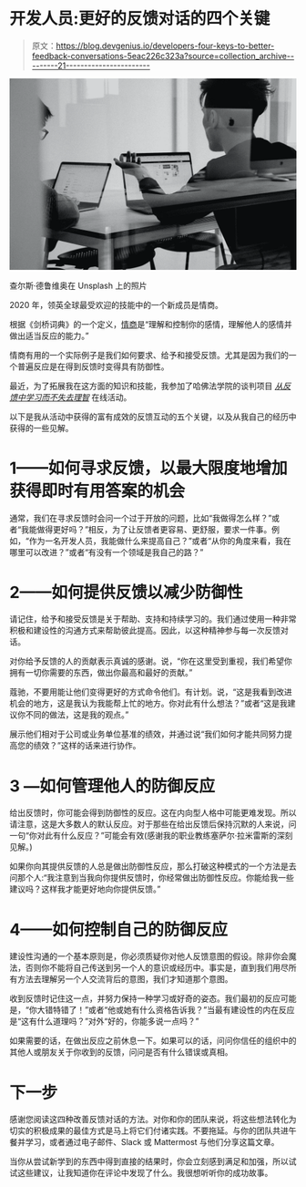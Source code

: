 # 开发人员:更好的反馈对话的四个关键

> 原文：<https://blog.devgenius.io/developers-four-keys-to-better-feedback-conversations-5eac226c323a?source=collection_archive---------21----------------------->

![](img/5e1916dac21882b38260af058d406e09.png)

查尔斯·德鲁维奥在 Unsplash 上的照片

2020 年，领英全球最受欢迎的技能中的一个新成员是情商。

根据《剑桥词典》的一个定义，[情商](https://dictionary.cambridge.org/us/dictionary/english/emotional-intelligence)是“理解和控制你的感情，理解他人的感情并做出适当反应的能力。”

情商有用的一个实际例子是我们如何要求、给予和接受反馈。尤其是因为我们的一个普遍反应是在得到反馈时变得具有防御性。

最近，为了拓展我在这方面的知识和技能，我参加了哈佛法学院的谈判项目 [*从反馈中学习而不失去理智*](https://hls.harvard.edu/event/learning-from-feedback-without-losing-your-mind/) 在线活动。

以下是我从活动中获得的富有成效的反馈互动的五个关键，以及从我自己的经历中获得的一些见解。

# 1——如何寻求反馈，以最大限度地增加获得即时有用答案的机会

通常，我们在寻求反馈时会问一个过于开放的问题，比如“我做得怎么样？”或者“我能做得更好吗？”相反，为了让反馈者更容易、更舒服，要求一件事。例如，“作为一名开发人员，我能做什么来提高自己？”或者“从你的角度来看，我在哪里可以改进？”或者“有没有一个领域是我自己的路？”

# 2——如何提供反馈以减少防御性

请记住，给予和接受反馈是关于帮助、支持和持续学习的。我们通过使用一种非常积极和建设性的沟通方式来帮助彼此提高。因此，以这种精神参与每一次反馈对话。

对你给予反馈的人的贡献表示真诚的感谢。说，“你在这里受到重视，我们希望你拥有一切你需要的东西，做出你最高和最好的贡献。”

蔻驰，不要用能让他们变得更好的方式命令他们。有计划。说，“这是我看到改进机会的地方，这是我认为我能帮上忙的地方。你对此有什么想法？”或者“这是我建议你不同的做法，这是我的观点。”

展示他们相对于公司或业务单位基准的绩效，并通过说“我们如何才能共同努力提高您的绩效？”这样的话来进行协作。

# 3 —如何管理他人的防御反应

给出反馈时，你可能会得到防御性的反应。这在内向型人格中可能更难发现。所以请注意，这是大多数人的默认反应。对于那些在给出反馈后保持沉默的人来说，问一句“你对此有什么反应？”可能会有效(感谢我的职业教练塞萨尔·拉米雷斯的深刻见解。)

如果你向其提供反馈的人总是做出防御性反应，那么打破这种模式的一个方法是去问那个人:“我注意到当我向你提供反馈时，你经常做出防御性反应。你能给我一些建议吗？这样我才能更好地向你提供反馈。”

# 4——如何控制自己的防御反应

建设性沟通的一个基本原则是，你必须质疑你对他人反馈意图的假设。除非你会魔法，否则你不能将自己传送到另一个人的意识或经历中。事实是，直到我们用尽所有方法去理解另一个人交流背后的意图，我们才知道那个意图。

收到反馈时记住这一点，并努力保持一种学习或好奇的姿态。我们最初的反应可能是，“你大错特错了！”或者“他或她有什么资格告诉我？”当最有建设性的内在反应是“这有什么道理吗？”对外“好的，你能多说一点吗？”

如果需要的话，在做出反应之前休息一下。如果可以的话，问问你信任的组织中的其他人或朋友关于你收到的反馈，问问是否有什么错误或真相。

# 下一步

感谢您阅读这四种改善反馈对话的方法。对你和你的团队来说，将这些想法转化为切实的积极成果的最佳方式是马上将它们付诸实践。不要拖延。与你的团队共进午餐并学习，或者通过电子邮件、Slack 或 Mattermost 与他们分享这篇文章。

当你从尝试新学到的东西中得到直接的结果时，你会立刻感到满足和加强，所以试试这些建议，让我知道你在评论中发现了什么。我很想听听你的成功故事。